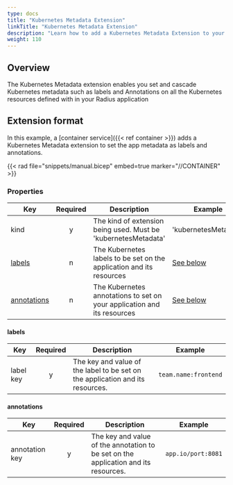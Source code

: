 ```yaml
---
type: docs
title: "Kubernetes Metadata Extension"
linkTitle: "Kubernetes Metadata Extension"
description: "Learn how to add a Kubernetes Metadata Extension to your  service"
weight: 110
---
```

## Overview

The Kubernetes Metadata extension enables you set and cascade Kubernetes metadata such as labels and Annotations on all the Kubernetes resources defined with in your Radius application 

## Extension format

In this example, a [container service]({{< ref container >}}) adds a Kubernetes Metadata extension to set the app metadata as labels and annotations.

{{< rad file="snippets/manual.bicep" embed=true marker="//CONTAINER" >}}

### Properties

| Key  | Required | Description | Example |
|------|:--------:|-------------|---------|
| kind | y | The kind of extension being used. Must be 'kubernetesMetadata' | 'kubernetesMetadata' |
| [labels](#labels)| n | The Kubernetes labels to be set on the application and its resources | [See below](#labels)|
| [annotations](#annotations) | n | The Kubernetes annotations to set on your application and its resources  | [See below](#annotations)|

#### labels

| Key  | Required | Description | Example |
|------|:--------:|-------------|---------|
| label key | y | The key and value of the label to be set on the application and its resources.| `team.name:frontend` |

#### annotations

| Key  | Required | Description | Example |
|------|:--------:|-------------|---------|
| annotation key | y | The key and value of the annotation to be set on the application and its resources.| `app.io/port:8081` |
